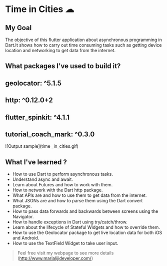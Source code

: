 


# Time in Cities ☁

## My  Goal

The objective of this flutter application about asynchronous programming in Dart.It shows how to carry out time consuming tasks such as getting device location and networking to get data from the internet. 


## What packages I've used to build it?

## geolocator: ^5.1.5

## http: ^0.12.0+2

## flutter_spinkit: ^4.1.1

## tutorial_coach_mark: ^0.3.0



![Output sample](time _in_cities.gif)

## What I've learned ?

- How to use Dart to perform asynchronous tasks.
- Understand async and await.
- Learn about Futures and how to work with them.
- How to network with the Dart http package.
- What APIs are and how to use them to get data from the internet.
- What JSONs are and how to parse them using the Dart convert package.
- How to pass data forwards and backwards between screens using the Navigator.
- How to handle exceptions in Dart using try/catch/throw.
- Learn about the lifecycle of Stateful Widgets and how to override them.
- How to use the Geolocator package to get live location data for both iOS and Android.
- How to use the TextField Widget to take user input.


>Feel free visit my webpage to see more details (http://www.marialijideveloper.com/)


